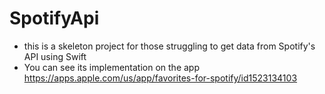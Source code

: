 # SpotifyApi

- this is a skeleton project for those struggling to get data from Spotify's API using Swift
- You can see its implementation on the app https://apps.apple.com/us/app/favorites-for-spotify/id1523134103

